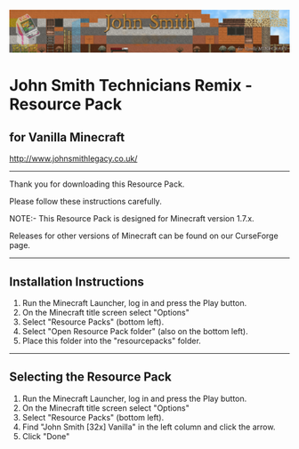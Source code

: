 ![John Smith: Technician's Remix](jstrv.png)

# John Smith Technicians Remix - Resource Pack

## for Vanilla Minecraft

<http://www.johnsmithlegacy.co.uk/>

---

Thank you for downloading this Resource Pack.

Please follow these instructions carefully.

NOTE:- This Resource Pack is designed for Minecraft version 1.7.x.

Releases for other versions of Minecraft can be found on our CurseForge page.

---

## Installation Instructions

1. Run the Minecraft Launcher, log in and press the Play button.
2. On the Minecraft title screen select "Options"
3. Select "Resource Packs" (bottom left).
4. Select "Open Resource Pack folder" (also on the bottom left).
5. Place this folder into the "resourcepacks" folder.

---

## Selecting the Resource Pack

1. Run the Minecraft Launcher, log in and press the Play button.
2. On the Minecraft title screen select "Options"
3. Select "Resource Packs" (bottom left).
4. Find "John Smith [32x] Vanilla" in the left column and click the arrow.
5. Click "Done"
